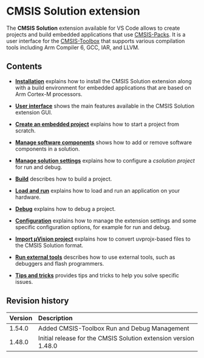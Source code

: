 # CMSIS Solution extension

The **CMSIS Solution** extension available for VS Code allows to create projects and build embedded applications that
use [CMSIS-Packs](https://www.keil.arm.com/packs/). 
It is a user interface for the [CMSIS-Toolbox](https://open-cmsis-pack.github.io/cmsis-toolbox/) that supports various compilation tools including Arm Compiler 6, GCC, IAR, and LLVM.

## Contents

- [**Installation**](installation.md) explains how to install the CMSIS Solution extension along with a build
  environment for embedded applications that are based on Arm Cortex-M processors.

- [**User interface**](userinterface.md) shows the main features available in the CMSIS Solution extension GUI.

- [**Create an embedded project**](create_app.md) explains how to start a project from scratch.

- [**Manage software components**](./manage_components.md) shows how to add or remove software components in a
  solution.

- [**Manage solution settings**](./manage_settings.md) explains how to configure a *csolution project* for run and
  debug.

- [**Build**](build.md) describes how to build a project.

- [**Load and run**](./flash.md) explains how to load and run an application on your hardware.

- [**Debug**](debug.md) explains how to debug a project.

- [**Configuration**](configuration.md) explains how to manage the extension settings and some specific configuration
  options, for example for run and debug.

- [**Import µVision project**](./importuv.md) explains how to convert uvprojx-based files to the CMSIS Solution format.

- [**Run external tools**](./runexternal.md) describes how to use external tools, such as debuggers and flash
  programmers.

- [**Tips and tricks**](./tipsandtricks.md) provides tips and tricks to help you solve specific issues.

## Revision history

Version            | Description
:------------------|:-------------------------
1.54.0             | Added CMSIS-Toolbox Run and Debug Management
1.48.0             | Initial release for the CMSIS Solution extension version 1.48.0
